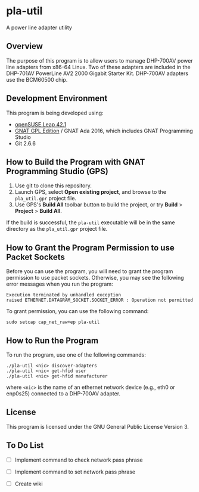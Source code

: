 # pla-util
A power line adapter utility

## Overview
The purpose of this program is to allow users to manage DHP-700AV power line adapters from x86-64 Linux.
Two of these adapters are included in the DHP-701AV PowerLine AV2 2000 Gigabit Starter Kit.
DHP-700AV adapters use the BCM60500 chip.

## Development Environment
This program is being developed using:

* [openSUSE Leap 42.1](https://www.opensuse.org/)
* [GNAT GPL Edition](http://libre.adacore.com/) / GNAT Ada 2016, which includes GNAT Programming Studio
* Git 2.6.6

## How to Build the Program with GNAT Programming Studio (GPS)
1. Use git to clone this repository.
2. Launch GPS, select **Open existing project**, and browse to the `pla_util.gpr` project file.
3. Use GPS's **Build All** toolbar button to build the project, or try **Build** > **Project** > **Build All**.

If the build is successful, the `pla-util` executable will be in the same directory as the `pla_util.gpr` project file.

## How to Grant the Program Permission to use Packet Sockets
Before you can use the program, you will need to grant the program
permission to use packet sockets. Otherwise, you may see the
following error messages when you run the program:

```
Execution terminated by unhandled exception
raised ETHERNET.DATAGRAM_SOCKET.SOCKET_ERROR : Operation not permitted
```

To grant permission, you can use the following command:

```
sudo setcap cap_net_raw+ep pla-util
```

## How to Run the Program
To run the program, use one of the following commands:

```
./pla-util <nic> discover-adapters
./pla-util <nic> get-hfid user
./pla-util <nic> get-hfid manufacturer
```

where `<nic>` is the name of an ethernet network device (e.g., eth0 or enp0s25)
connected to a DHP-700AV adapter.

## License
This program is licensed under the GNU General Public License Version 3.

## To Do List
* [ ] Implement command to check network pass phrase
* [ ] Implement command to set network pass phrase
* [ ] Create wiki

